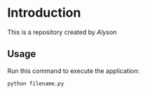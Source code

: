 # Introduction


This is a repository created by *Alyson*


## Usage


Run this command to execute the application:


`python filename.py`

 

```
